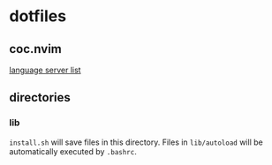 # dotfiles

## coc.nvim
[language server list](https://www.npmjs.com/search?q=keywords%3Acoc.nvim)

## directories

### lib

`install.sh` will save files in this directory.
Files in `lib/autoload` will be automatically executed by `.bashrc`.
